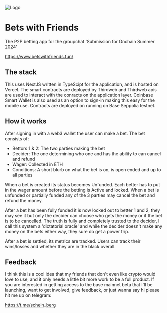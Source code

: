 ![Logo](public/logo.png)

# Bets with Friends


The P2P betting app for the groupchat
'Submission for Onchain Summer 2024'

https://www.betswithfriends.fun/

## The stack

This uses NextJS written in TypeScipt for the application, and is hosted on Vercel. The smart contracts are deployed by Thirdweb and Thirdweb apis are used to interact with the conracts on the application layer. Coinbase Smart Wallet is also used as an option to sign-in making this easy for the mobile use. Contracts are deployed on running on Base Seppolia testnet. 

## How it works

After signing in with a web3 wallet the user can make a bet. The bet consists of:
- Bettors 1 & 2: The two parties making the bet
- Decider: The one determining who one and has the ability to can cancel and refund
- Wager: Collected in ETH
- Conditions: A short blurb on what the bet is on, is open ended and up to all parties

When a bet is created its status becomes Unfunded. Each better has to put in the wager amount before the betting is Active and locked. When a bet is unfunded or partially funded any of the 3 parties may cancel the bet and refund the money.

After a bet has been fully funded it is now locked out to better 1 and 2, they may see it but only the decider can choose who gets the money or if the bet is to be cancelled. The truth is fully and completely trusted to the decider, I call this system a 'dictatorial oracle' and while the decider doesn't make any money on the bets either way, they sure do get a power trip.

After a bet is settled, its metrics are tracked. Users can track their wins/losses and whether they are in the black overall. 

## Feedback

I think this is a cool idea that my friends that don't even like crypto would love to use, and it only needs a little bit more work to be a full product. If you are interested in getting access to the base mainnet beta that I'll be launching, want to get involved, give feedback, or just wanna say hi please hit me up on telegram:

https://t.me/schein_berg
